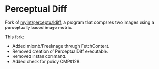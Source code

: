 # Perceptual Diff
Fork of [myint/perceptualdiff](https://github.com/myint/perceptualdiff), a program that compares two images using a perceptually based image metric.

This fork:
- Added mlomb/FreeImage through FetchContent.
- Removed creation of PerceptualDiff executable.
- Removed install command.
- Added check for policy CMP0128.
